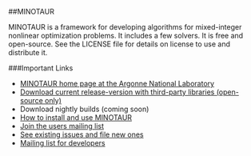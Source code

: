 ##MINOTAUR

MINOTAUR is a framework for developing algorithms for mixed-integer nonlinear
optimization problems. It includes a few solvers. It is free and open-source.
See the LICENSE file for details on license to use and distribute it.

###Important Links
* [MINOTAUR home page at the Argonne National
  Laboratory](https://wiki.mcs.anl.gov/minotaur)
* [Download current release-version with third-party libraries (open-source
  only)](https://wiki.mcs.anl.gov/minotaur/index.php/Minotaur_Download)
* Download nightly builds (coming soon)
* [How to install and use
  MINOTAUR](https://wiki.mcs.anl.gov/minotaur/index.php/Minotaur_Documentation)
* [Join the users mailing list](https://lists.mcs.anl.gov/mailman/listinfo/minotaur)
* [See existing issues and file new
  ones](https://github.com/minotaur-solver/minotaur/issues)
* [Mailing list for developers](https://lists.mcs.anl.gov/mailman/listinfo/minotaur-dev)

